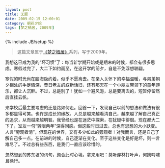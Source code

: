 ```yaml
---
layout: post
title: 无题
date: 2009-02-15 12:00:01
category: 朝花夕拾
tags: [梦之栖居, 2009年]
---
```

{% include JB/setup %}

> 这篇文章属于[《梦之栖居》](/posts/where-the-dreams-reside/)系列，写于2009年。
	
<!--more-->

我想这已成为我的“坏习惯”了：每当新学期开始或是期末的时候，都会有很多思虑。寒假过完了，大二下如约而至，在这开学的前夕，自是不免浮想联翩。

寒假的时光尚在脑海隐约着，似乎不愿离去。在亲人关怀下的幸福温暖，与弟弟朝夕相处的手足情深，昔日老友的叙新话旧，还有那天在一个小朋友带领下的童年游乐，都让人沉醉。不过，总是别了！犹如一个避风港，总是要离去的，短暂停留然后直挂云帆。

来学校后最主要考虑的还是路如何走。回首一下，发现自己以前的想法和做法有很多都显得可笑。也许是成长的缘故。人总是越来越看清自己，越来越了解自己真正的追求，从而越来越明智。我曾经也是在迷茫中探索，在犹疑中徘徊。现在都大二下了，室友一句“转眼两年”深得同感。但这些时日过去，总也有思想的大小跃变。人言“旁观者清”，但现在的世界，又有多少如此的旁观者！对我而言，还是自己了解自己多一点。在前进的时候，自己逐渐在变化。至于这些变化是好是坏，则一言难尽了。不过总有些东西，是我们一直应该珍惜的。

忽然想到的苏东坡的词句，颇合此时心境，拿来用吧：莫听穿林打叶声，何妨吟啸且徐行。